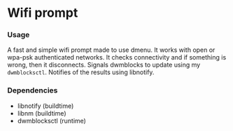 # Wifi prompt

### Usage

A fast and simple wifi prompt made to use dmenu. It works with open or wpa-psk authenticated networks. It checks connectivity and if something is wrong, then it disconnects. Signals dwmblocks to update using my `dwmblocksctl`. Notifies of the results using libnotify.

### Dependencies

- libnotify (buildtime)
- libnm (buildtime)
- dwmblocksctl (runtime)